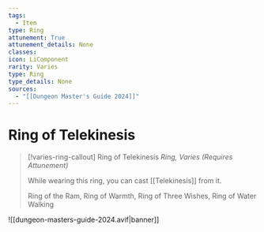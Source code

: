 ```yaml
---
tags:
  - Item
type: Ring
attunement: True
attunement_details: None
classes:
icon: LiComponent
rarity: Varies
type: Ring
type_details: None
sources: 
  - "[[Dungeon Master's Guide 2024]]"
---
```

# Ring of Telekinesis
>[!varies-ring-callout] Ring of Telekinesis
>_Ring, Varies (Requires Attunement)_
>
>While wearing this ring, you can cast [[Telekinesis]] from it.
>
>
>Ring of the Ram, Ring of Warmth, Ring of Three Wishes, Ring of Water Walking
>


![[dungeon-masters-guide-2024.avif|banner]]